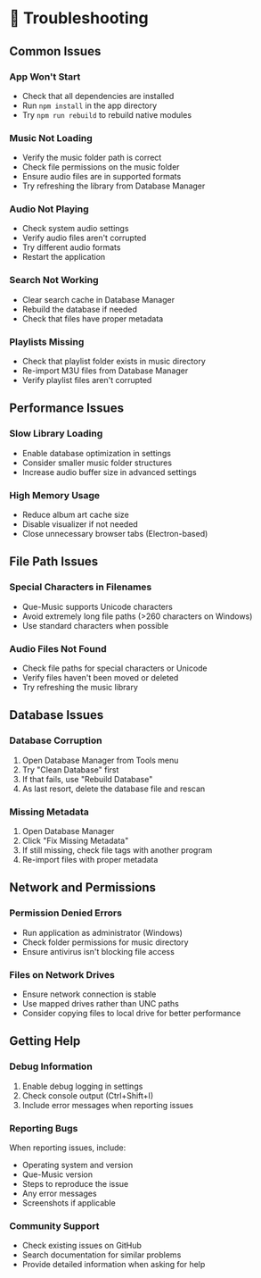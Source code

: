 # 🔧 Troubleshooting

## Common Issues

### App Won't Start

- Check that all dependencies are installed
- Run `npm install` in the app directory
- Try `npm run rebuild` to rebuild native modules

### Music Not Loading

- Verify the music folder path is correct
- Check file permissions on the music folder
- Ensure audio files are in supported formats
- Try refreshing the library from Database Manager

### Audio Not Playing

- Check system audio settings
- Verify audio files aren't corrupted
- Try different audio formats
- Restart the application

### Search Not Working

- Clear search cache in Database Manager
- Rebuild the database if needed
- Check that files have proper metadata

### Playlists Missing

- Check that playlist folder exists in music directory
- Re-import M3U files from Database Manager
- Verify playlist files aren't corrupted

## Performance Issues

### Slow Library Loading

- Enable database optimization in settings
- Consider smaller music folder structures
- Increase audio buffer size in advanced settings

### High Memory Usage

- Reduce album art cache size
- Disable visualizer if not needed
- Close unnecessary browser tabs (Electron-based)

## File Path Issues

### Special Characters in Filenames

- Que-Music supports Unicode characters
- Avoid extremely long file paths (>260 characters on Windows)
- Use standard characters when possible

### Audio Files Not Found

- Check file paths for special characters or Unicode
- Verify files haven't been moved or deleted
- Try refreshing the music library

## Database Issues

### Database Corruption

1. Open Database Manager from Tools menu
2. Try "Clean Database" first
3. If that fails, use "Rebuild Database"
4. As last resort, delete the database file and rescan

### Missing Metadata

1. Open Database Manager
2. Click "Fix Missing Metadata"
3. If still missing, check file tags with another program
4. Re-import files with proper metadata

## Network and Permissions

### Permission Denied Errors

- Run application as administrator (Windows)
- Check folder permissions for music directory
- Ensure antivirus isn't blocking file access

### Files on Network Drives

- Ensure network connection is stable
- Use mapped drives rather than UNC paths
- Consider copying files to local drive for better performance

## Getting Help

### Debug Information

1. Enable debug logging in settings
2. Check console output (Ctrl+Shift+I)
3. Include error messages when reporting issues

### Reporting Bugs

When reporting issues, include:

- Operating system and version
- Que-Music version
- Steps to reproduce the issue
- Any error messages
- Screenshots if applicable

### Community Support

- Check existing issues on GitHub
- Search documentation for similar problems
- Provide detailed information when asking for help
